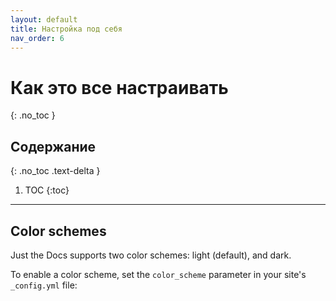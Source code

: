 ```yaml
---
layout: default
title: Настройка под себя
nav_order: 6
---
```


# Как это все настраивать
{: .no_toc }

## Содержание
{: .no_toc .text-delta }

1. TOC
{:toc}

---

## Color schemes

Just the Docs supports two color schemes: light (default), and dark.

To enable a color scheme, set the `color_scheme` parameter in your site's `_config.yml` file:
